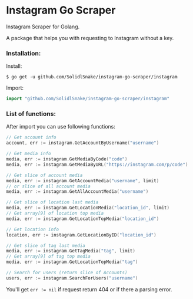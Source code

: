 # Instagram Go Scraper
Instagram Scraper for Golang.

A package that helps you with requesting to Instagram without a key.

### Installation:
Install:
```
$ go get -u github.com/SolidlSnake/instagram-go-scraper/instagram
```
Import:
```go
import "github.com/SolidlSnake/instagram-go-scraper/instagram"
```

### List of functions:
After import you can use following functions:
```go
// Get account info
account, err := instagram.GetAccountByUsername("username")

// Get media info
media, err := instagram.GetMediaByCode("code")
media, err := instagram.GetMediaByURL("https://instagram.com/p/code")

// Get slice of account media
media, err := instagram.GetAccountMedia("username", limit)
// or slice of all account media
media, err := instagram.GetAllAccountMedia("username")

// Get slice of location last media
media, err := instagram.GetLocationMedia("location_id", limit)
// Get array[9] of location top media
media, err := instagram.GetLocationTopMedia("location_id")

// Get location info
location, err := instagram.GetLocationByID("location_id")

// Get slice of tag last media
media, err := instagram.GetTagMedia("tag", limit)
// Get array[9] of tag top media
media, err := instagram.GetLocationTopMedia("tag")

// Search for users (return slice of Accounts)
users, err := instagram.SearchForUsers("username")
```

You'll get `err != nil` if request return 404 or if there a parsing error.